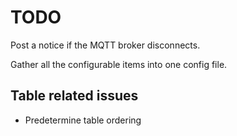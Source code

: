 # TODO

Post a notice if the MQTT broker disconnects.

Gather all the configurable items into one config file.

## Table related issues

- Predetermine table ordering


